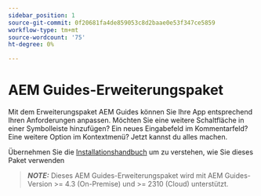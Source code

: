 ```yaml
---
sidebar_position: 1
source-git-commit: 0f20681fa4de859053c8d2baae0e53f347ce5859
workflow-type: tm+mt
source-wordcount: '75'
ht-degree: 0%

---
```


# AEM Guides-Erweiterungspaket

Mit dem Erweiterungspaket AEM Guides können Sie Ihre App entsprechend Ihren Anforderungen anpassen. Möchten Sie eine weitere Schaltfläche in einer Symbolleiste hinzufügen? Ein neues Eingabefeld im Kommentarfeld? Eine weitere Option im Kontextmenü? Jetzt kannst du alles machen.

Übernehmen Sie die [Installationshandbuch](./integrating_customisations.md) um zu verstehen, wie Sie dieses Paket verwenden

> **_NOTE:_** Dieses AEM Guides-Erweiterungspaket wird mit AEM Guides-Version >= 4.3 (On-Premise) und >= 2310 (Cloud) unterstützt.
